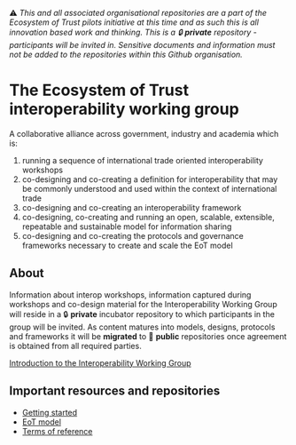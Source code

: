 ⚠️ *This and all associated organisational repositories are a part of the Ecosystem of Trust pilots initiative at this time and as such this is all innovation based work and thinking. This is a 🔒 **private** repository - participants will be invited in. Sensitive documents and information must not be added to the repositories within this Github organisation.*

# The Ecosystem of Trust interoperability working group

A collaborative alliance across government, industry and academia which is:

1. running a sequence of international trade oriented interoperability workshops
2. co-designing and co-creating a definition for interoperability that may be commonly understood and used within the context of international trade
3. co-designing and co-creating an interoperability framework
4. co-designing, co-creating and running an open, scalable, extensible, repeatable and sustainable model for information sharing
5. co-designing and co-creating the protocols and governance frameworks necessary to create and scale the EoT model

## About

Information about interop workshops, information captured during workshops and co-design material for the Interoperability Working Group will reside in a 🔒 **private** incubator repository to which participants in the group will be invited. As content matures into models, designs, protocols and frameworks it will be **migrated** to 📢 **public** repositories once agreement is obtained from all required parties.

[Introduction to the Interoperability Working Group](https://github.com/ecosystem-of-trust-interoperability/interoperability-working-group)

## Important resources and repositories

- [Getting started](https://github.com/ecosystem-of-trust-interoperability/interoperability-working-group/blob/main/getting-started.md)
- [EoT model](https://github.com/ecosystem-of-trust-interoperability/interoperability-working-group/blob/main/EoT-model.md)
- [Terms of reference](https://github.com/ecosystem-of-trust-interoperability/interoperability-working-group/blob/main/terms-of-reference.md)


